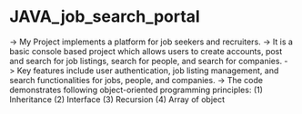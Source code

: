 # JAVA_job_search_portal
-> My Project implements a platform for job seekers and recruiters.
-> It is a basic console based project which allows users to create accounts, post and search for job listings, search for people, and search for companies.
-> Key features include user authentication, job listing management, and search functionalities for jobs, people, and companies.
-> The code demonstrates following object-oriented programming principles: (1) Inheritance
                                                                           (2) Interface
                                                                           (3) Recursion
                                                                           (4) Array of object


